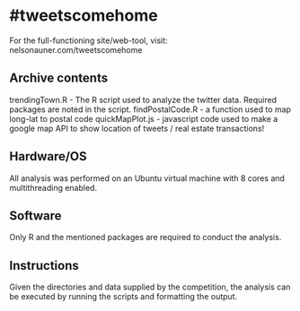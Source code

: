 #tweetscomehome
===============
For the full-functioning site/web-tool, visit: 
nelsonauner.com/tweetscomehome


Archive contents
----------------
trendingTown.R - The R script used to analyze the twitter data. Required packages are noted in the script. 
findPostalCode.R - a function used to map long-lat to postal code
quickMapPlot.js - javascript code used to make a google map API to show location of tweets / real estate transactions! 

Hardware/OS
------------- 
All analysis was performed on an Ubuntu virtual machine with 8 cores and multithreading enabled. 

Software
------------
Only R and the mentioned packages are required to conduct the analysis. 

Instructions
---------------
Given the directories and data supplied by the competition, the analysis can be executed by running the scripts and formatting the output. 
